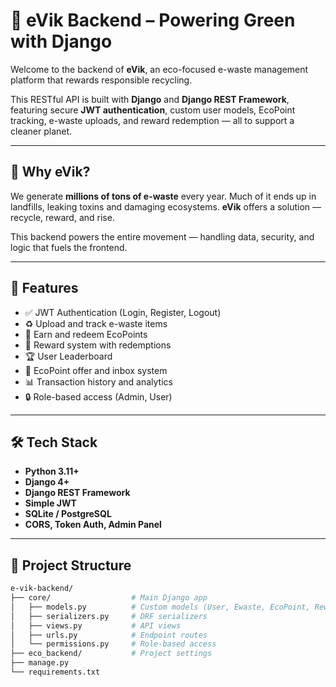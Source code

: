 # 🔐 eVik Backend – Powering Green with Django

Welcome to the backend of **eVik**, an eco-focused e-waste management platform that rewards responsible recycling.

This RESTful API is built with **Django** and **Django REST Framework**, featuring secure **JWT authentication**, custom user models, EcoPoint tracking, e-waste uploads, and reward redemption — all to support a cleaner planet.

---

## 🌿 Why eVik?

We generate **millions of tons of e-waste** every year. Much of it ends up in landfills, leaking toxins and damaging ecosystems. **eVik** offers a solution — recycle, reward, and rise.

This backend powers the entire movement — handling data, security, and logic that fuels the frontend.

---

## 🚀 Features

- ✅ JWT Authentication (Login, Register, Logout)
- ♻️ Upload and track e-waste items
- 🧮 Earn and redeem EcoPoints
- 🧾 Reward system with redemptions
- 🏆 User Leaderboard
- 📨 EcoPoint offer and inbox system
- 📊 Transaction history and analytics
- 🔒 Role-based access (Admin, User)

---

## 🛠 Tech Stack

- **Python 3.11+**
- **Django 4+**
- **Django REST Framework**
- **Simple JWT**
- **SQLite / PostgreSQL**
- **CORS, Token Auth, Admin Panel**

---

## 📁 Project Structure

```bash
e-vik-backend/
├── core/                  # Main Django app
│   ├── models.py          # Custom models (User, Ewaste, EcoPoint, Reward)
│   ├── serializers.py     # DRF serializers
│   ├── views.py           # API views
│   ├── urls.py            # Endpoint routes
│   └── permissions.py     # Role-based access
├── eco_backend/           # Project settings
├── manage.py
└── requirements.txt
